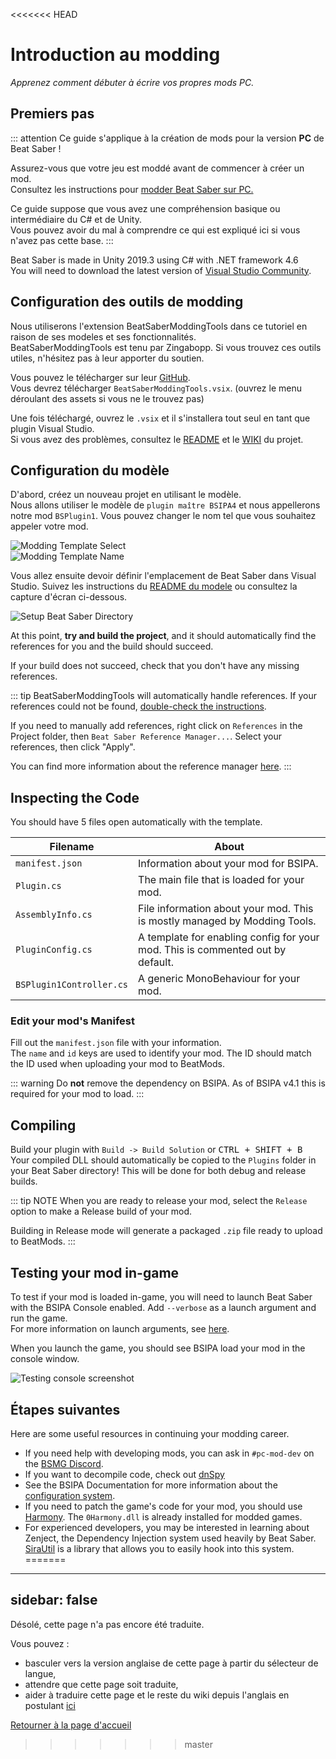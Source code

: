 <<<<<<< HEAD
# Introduction au modding
_Apprenez comment débuter à écrire vos propres mods PC._

## Premiers pas
::: attention Ce guide s'applique à la création de mods pour la version **PC** de Beat Saber !

Assurez-vous que votre jeu est moddé avant de commencer à créer un mod.  
Consultez les instructions pour [modder Beat Saber sur PC.](/pc-modding.md)

Ce guide suppose que vous avez une compréhension basique ou intermédiaire du C# et de Unity.  
Vous pouvez avoir du mal à comprendre ce qui est expliqué ici si vous n'avez pas cette base. :::

Beat Saber is made in Unity 2019.3 using C# with .NET framework 4.6  
You will need to download the latest version of [Visual Studio Community](https://visualstudio.microsoft.com/).

## Configuration des outils de modding
Nous utiliserons l'extension BeatSaberModdingTools dans ce tutoriel en raison de ses modeles et ses fonctionnalités.  
BeatSaberModdingTools est tenu par Zingabopp. Si vous trouvez ces outils utiles, n'hésitez pas à leur apporter du soutien.

Vous pouvez le télécharger sur leur [GitHub](https://github.com/Zingabopp/BeatSaberTemplates/releases/latest).  
Vous devrez télécharger `BeatSaberModdingTools.vsix`. (ouvrez le menu déroulant des assets si vous ne le trouvez pas)

Une fois téléchargé, ouvrez le `.vsix` et il s'installera tout seul en tant que plugin Visual Studio.  
Si vous avez des problèmes, consultez le [README](https://github.com/Zingabopp/BeatSaberModdingTools#readme) et le [WIKI](https://github.com/Zingabopp/BeatSaberModdingTools/wiki) du projet.

## Configuration du modèle
D'abord, créez un nouveau projet en utilisant le modèle.  
Nous allons utiliser le modèle de `plugin maître BSIPA4` et nous appellerons notre mod `BSPlugin1`. Vous pouvez changer le nom tel que vous souhaitez appeler votre mod.

![Modding Template Select](~@images/modding/modding-template-select.png "Modding Template Select")  
![Modding Template Name](~@images/modding/modding-template-name.png "Modding Template Name")

Vous allez ensuite devoir définir l'emplacement de Beat Saber dans Visual Studio. Suivez les instructions du [README du modele](https://github.com/Zingabopp/BeatSaberModdingTools#how-to-use) ou consultez la capture d'écran ci-dessous.

![Setup Beat Saber Directory](~@images/modding/setup-bs-directory.png "Setup Beat Saber Directory")

At this point, **try and build the project**, and it should automatically find the references for you and the build should succeed.

If your build does not succeed, check that you don't have any missing references.

::: tip BeatSaberModdingTools will automatically handle references. If your references could not be found, [double-check the instructions](https://github.com/Zingabopp/BeatSaberModdingTools#how-to-use).

If you need to manually add references, right click on `References` in the Project folder, then `Beat Saber Reference Manager...`. Select your references, then click "Apply".

You can find more information about the reference manager [here](https://github.com/Zingabopp/BeatSaberModdingTools/wiki/Adding-References). :::

## Inspecting the Code
You should have 5 files open automatically with the template.

| Filename                 | About                                                                          |
| ------------------------ | ------------------------------------------------------------------------------ |
| `manifest.json`          | Information about your mod for BSIPA.                                          |
| `Plugin.cs`              | The main file that is loaded for your mod.                                     |
| `AssemblyInfo.cs`        | File information about your mod. This is mostly managed by Modding Tools.      |
| `PluginConfig.cs`        | A template for enabling config for your mod. This is commented out by default. |
| `BSPlugin1Controller.cs` | A generic MonoBehaviour for your mod.                                          |

### Edit your mod's Manifest
Fill out the `manifest.json` file with your information.  
The `name` and `id` keys are used to identify your mod. The ID should match the ID used when uploading your mod to BeatMods.

::: warning Do **not** remove the dependency on BSIPA. As of BSIPA v4.1 this is required for your mod to load. :::

## Compiling
Build your plugin with `Build -> Build Solution` or <kbd>CTRL + SHIFT + B</kbd>  
Your compiled DLL should automatically be copied to the `Plugins` folder in your Beat Saber directory! This will be done for both debug and release builds.

::: tip NOTE When you are ready to release your mod, select the `Release` option to make a Release build of your mod.

Building in Release mode will generate a packaged `.zip` file ready to upload to BeatMods. :::

## Testing your mod in-game
To test if your mod is loaded in-game, you will need to launch Beat Saber with the BSIPA Console enabled. Add `--verbose` as a launch argument and run the game.  
For more information on launch arguments, see [here](./#launch-args).

When you launch the game, you should see BSIPA load your mod in the console window.

![Testing console screenshot](~@images/modding/testing-console.png "Testing console screenshot")

## Étapes suivantes
Here are some useful resources in continuing your modding career.

* If you need help with developing mods, you can ask in `#pc-mod-dev` on the [BSMG Discord](https://discord.gg/beatsabermods).
* If you want to decompile code, check out [dnSpy](https://github.com/dnSpy/dnSpy/releases)
* See the BSIPA Documentation for more information about the [configuration system](https://bsmg.github.io/BeatSaber-IPA-Reloaded/tags/4.1.3/articles/start-dev.html#configuring-your-plugin).
* If you need to patch the game's code for your mod, you should use [Harmony](https://github.com/pardeike/Harmony#readme). The `0Harmony.dll` is already installed for modded games.
* For experienced developers, you may be interested in learning about Zenject, the Dependency Injection system used heavily by Beat Saber. [SiraUtil](https://github.com/Auros/SiraUtil#readme) is a library that allows you to easily hook into this system.
=======
---
sidebar: false
---


Désolé, cette page n'a pas encore été traduite.

Vous pouvez :

* basculer vers la version anglaise de cette page à partir du sélecteur de langue,
* attendre que cette page soit traduite,
* aider à traduire cette page et le reste du wiki depuis l'anglais en postulant [ici](https://forms.gle/e3BqA3poMjESARe76)

[Retourner à la page d'accueil](/fr/)
>>>>>>> master
